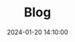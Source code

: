 ---
layout: default
title: Blog
description: blog of etc
date: 2024-01-20 14:10:00
last_modified_at : 2024-01-20 14:10:00
parent: Etc
has_children: true
nav_order: 1
nav_exclude: true
---